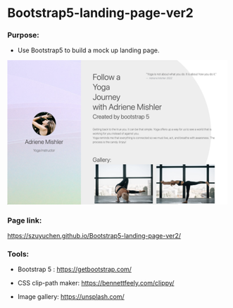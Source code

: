 # Bootstrap5-landing-page-ver2

### Purpose: 

- Use Bootstrap5 to build a mock up landing page.

<img src="https://github.com/szuyuchen/Bootstrap5-landing-page-ver2/blob/main/sample-img.png?raw=true" width=500>

### Page link:

https://szuyuchen.github.io/Bootstrap5-landing-page-ver2/

### Tools:

- Bootstrap 5 : https://getbootstrap.com/

- CSS clip-path maker: https://bennettfeely.com/clippy/

- Image gallery: https://unsplash.com/

